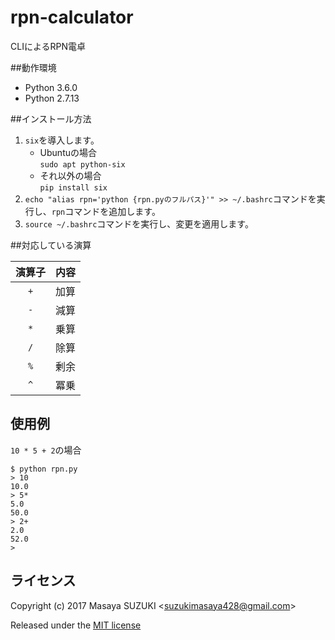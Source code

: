 # rpn-calculator
CLIによるRPN電卓

##動作環境
* Python 3.6.0
* Python 2.7.13

##インストール方法
1. `six`を導入します。
   * Ubuntuの場合  
     `sudo apt python-six`
   * それ以外の場合  
     `pip install six`
1. `echo "alias rpn='python {rpn.pyのフルパス}'" >> ~/.bashrc`コマンドを実行し、`rpn`コマンドを追加します。
1. `source ~/.bashrc`コマンドを実行し、変更を適用します。

##対応している演算

|演算子|内容|
|:---:|:---:|
|`+`|加算|
|`-`|減算|
|`*`|乗算|
|`/`|除算|
|`%`|剰余|
|`^`|冪乗|

## 使用例
`10 * 5 + 2`の場合
```
$ python rpn.py
> 10  
10.0
> 5*
5.0
50.0
> 2+
2.0
52.0
>
```

## ライセンス
Copyright (c) 2017 Masaya SUZUKI <<suzukimasaya428@gmail.com>>

Released under the [MIT license](LICENSE.txt)
